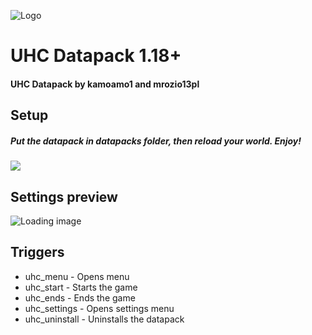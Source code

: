 ![Logo](https://i.imgur.com/0Q1QUpv.png)
# UHC Datapack 1.18+
#### **UHC Datapack** by kamoamo1 and mrozio13pl
## Setup
##### Put the datapack in datapacks folder, then reload your world. Enjoy!
![](https://i.imgur.com/M2UGOnq.png)
## Settings preview
![Loading image](https://i.imgur.com/Ye3frAj.png)
## Triggers
- uhc_menu - Opens menu
- uhc_start - Starts the game
- uhc_ends - Ends the game
- uhc_settings - Opens settings menu
- uhc_uninstall - Uninstalls the datapack